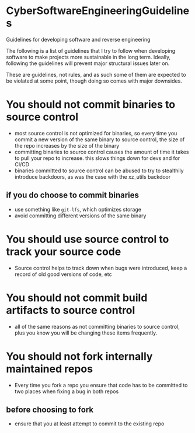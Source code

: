 # CyberSoftwareEngineeringGuidelines
Guidelines for developing software and reverse engineering

The following is a list of guidelines that I try to follow when developing software to make projects more sustainable in the long term. 
Ideally, following the guidelines will prevent major structural issues later on.

These are guidelines, not rules, and as such some of them are expected to be violated at some point, though doing so comes with major downsides.

# You should not commit binaries to source control
- most source control is not optimized for binaries, so every time you commit a new version of the same binary to source control, the size of the repo increases by the size of the binary
- committing binaries to source control causes the amount of time it takes to pull your repo to increase. this slows things down for devs and for CI/CD
- binaries committed to source control can be abused to try to stealthily introduce backdoors, as was the case with the xz_utils backdoor

## if you do choose to commit binaries
- use something like `git-lfs`, which optimizes storage
- avoid committing different versions of the same binary

# You should use source control to track your source code
- Source control helps to track down when bugs were introduced, keep a record of old good versions of code, etc


# You should not commit build artifacts to source control
- all of the same reasons as not committing binaries to source control, plus you know you will be changing these items frequently. 

# You should not fork internally maintained repos
- Every time you fork a repo you ensure that code has to be committed to two places when fixing a bug in both repos

## before choosing to fork
- ensure that you at least attempt to commit to the existing repo



